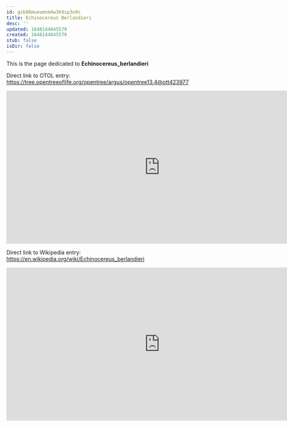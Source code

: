 ```yaml
---
id: gsb88mueumnm4w3k9ip3o9c
title: Echinocereus Berlandieri
desc: ''
updated: 1648144045579
created: 1648144045579
stub: false
isDir: false
---
```

This is the page dedicated to **Echinocereus_berlandieri**


Direct link to OTOL entry: https://tree.opentreeoflife.org/opentree/argus/opentree13.4@ott423977



<html>
    <body>
    <iframe src="https://tree.opentreeoflife.org/opentree/argus/opentree13.4@ott423977"
    width="800" height="400" frameborder="0" allowfullscreen> </iframe>
    </body>
</html>
    


Direct link to Wikipedia entry: https://en.wikipedia.org/wiki/Echinocereus_berlandieri



<html>
    <body>
    <iframe src="https://en.wikipedia.org/wiki/Echinocereus_berlandieri"
    width="800" height="400" frameborder="0" allowfullscreen> </iframe>
    </body>
</html>
    
